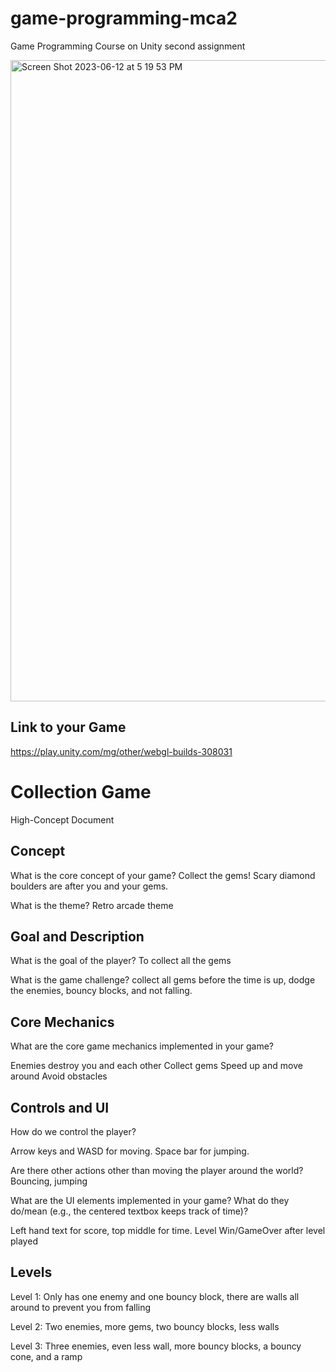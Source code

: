 # game-programming-mca2
Game Programming Course on Unity second assignment

<img width="1026" alt="Screen Shot 2023-06-12 at 5 19 53 PM" src="https://github.com/hadeel-farhan/game-programming-mca2/assets/71216254/00e67f77-9178-4f7b-a1be-cee220e2d1d5">

## Link to your Game
https://play.unity.com/mg/other/webgl-builds-308031 

# Collection Game
High-Concept Document

## Concept
What is the core concept of your game? Collect the gems! Scary diamond boulders are after you and your gems.

What is the theme? Retro arcade theme

## Goal and Description
What is the goal of the player? To collect all the gems

What is the game challenge? collect all gems before the time is up, dodge the enemies, bouncy blocks, and not falling.

## Core Mechanics
What are the core game mechanics implemented in your game?

Enemies destroy you and each other
Collect gems
Speed up and move around
Avoid obstacles

## Controls and UI
How do we control the player?

Arrow keys and WASD for moving. Space bar for jumping.

Are there other actions other than moving the player around the world? Bouncing, jumping

What are the UI elements implemented in your game? What do they do/mean (e.g., the centered textbox keeps track of time)?

Left hand text for score, top middle for time. Level Win/GameOver after level played

## Levels
Level 1: Only has one enemy and one bouncy block, there are walls all around to prevent you from falling

Level 2: Two enemies, more gems, two bouncy blocks, less walls

Level 3: Three enemies, even less wall, more bouncy blocks, a bouncy cone, and a ramp


